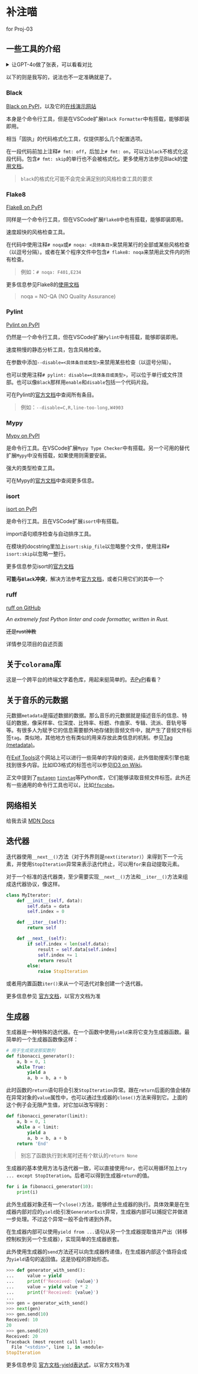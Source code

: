 # 补注喵

for Proj-03

## 一些工具的介绍

<details><summary>让GPT-4o做了张表，可以看看对比</summary>

| 特性             | Pylance                              | Pylint                               | Mypy                             | Flake8                                   |
| ---------------- | ------------------------------------ | ------------------------------------ | -------------------------------- | ---------------------------------------- |
| 主要功能         | 提供智能代码补全、类型检查和错误检测 | 静态代码分析，检测代码中的潜在问题   | 类型检查，确保代码符合类型提示   | 静态代码分析，检测代码中的样式和潜在问题 |
| 集成开发环境     | VSCode                               | 独立工具，但与各种IDE兼容            | 独立工具，但与各种IDE兼容        | 独立工具，但与各种IDE兼容                |
| 类型检查         | 是                                   | 部分支持（主要通过推断类型）         | 是                               | 否                                       |
| 代码样式检查     | 否                                   | 是                                   | 否                               | 是                                       |
| 配置难易度       | 简单（主要通过 VSCode 设置）         | 中等（通过配置文件进行详细配置）     | 简单（通过配置文件进行详细配置） | 简单（通过配置文件进行详细配置）         |
| 错误报告详细程度 | 高                                   | 高                                   | 中等                             | 中等                                     |
| 性能             | 高（由于其基于静态分析和类型推断）   | 中等（进行详细的静态分析，可能较慢） | 高（主要进行类型检查，性能较好） | 高（主要进行样式检查，性能较好）         |
| 主要用途         | 提高开发效率，减少错误               | 提高代码质量，减少潜在问题           | 确保类型正确性，减少类型相关错误 | 提高代码质量，确保符合编码规范           |
| 扩展性           | 通过插件扩展功能                     | 通过插件和自定义规则扩展功能         | 主要功能集中在类型检查           | 通过插件和自定义规则扩展功能             |
| 社区支持         | 强（由于与 VSCode 集成，社区用户多） | 强（长期以来受到广泛使用）           | 强（逐渐普及，社区支持逐渐增加） | 强（广泛使用，社区支持多）               |

</details>

以下的则是我写的，说法也不一定准确就是了。

### Black

[Black on PyPI](https://pypi.org/project/black/)，以及它的[在线演示网站](https://black.vercel.app/)

本身是个命令行工具，但是在VSCode扩展`Black Formatter`中有搭载，能够即装即用。

相当「固执」的代码格式化工具，仅提供那么几个配置选项。

在一段代码前加上注释`# fmt: off`，后加上`# fmt: on`，可以让`black`不格式化这段代码。包含`# fmt: skip`的单行也不会被格式化。更多使用方法参见Black的[使用文档](https://black.readthedocs.io/en/stable/usage_and_configuration/the_basics.html)。

> `black`的格式化可能不会完全满足别的风格检查工具的要求

### Flake8

[Flake8 on PyPI](https://pypi.org/project/flake8/)

同样是一个命令行工具，但在VSCode扩展`Flake8`中也有搭载，能够即装即用。

速度超快的风格检查工具。

在代码中使用注释`# noqa`或`# noqa: <具体条目>`来禁用某行的全部或某些风格检查（以逗号分隔）。或者在某个程序文件中包含`# flake8: noqa`来禁用此文件内的所有检查。

> 例如：`# noqa: F401,E234`

更多信息参见Flake8的[使用文档](https://flake8.pycqa.org/en/latest/index.html)

> noqa = NO-QA (NO Quality Assurance)

### Pylint

[Pylint on PyPI](https://pypi.org/project/pylint/)

仍然是一个命令行工具，但在VSCode扩展`Pylint`中有搭载，能够即装即用。

速度稍慢的静态分析工具，包含风格检查。

在参数中添加`--disable=<具体条目或类型>`来禁用某些检查（以逗号分隔）。

也可以使用注释`# pylint: disable=<具体条目或类型>`，可以位于单行或文件顶部。也可以像`Black`那样用`enable`和`disable`包括一个代码片段。

可在Pylint的[官方文档](https://pylint.readthedocs.io/en/stable/user_guide/messages/messages_overview.html)中查阅所有条目。

> 例如：`--disable=C,R,line-too-long,W4903`

### Mypy

[Mypy on PyPI](https://pypi.org/project/mypy/)

是命令行工具。在VSCode扩展`Mypy Type Checker`中有搭载。另一个可用的替代扩展`Mypy`中没有搭载，如果使用则需要安装。

强大的类型检查工具。

可在Mypy的[官方文档](https://mypy.readthedocs.io/en/stable/)中查阅更多信息。

### isort

[isort on PyPI](https://pypi.org/project/isort/)

是命令行工具。且在VSCode扩展`isort`中有搭载。

import语句顺序检查与自动排序工具。

在模块的docstring里加上`isort:skip_file`以忽略整个文件，使用注释`# isort:skip`以忽略一整行。

更多信息参见isort的[官方文档](https://pycqa.github.io/isort/)

**可能与`Black`冲突**，解决方法参考[官方文档](https://pycqa.github.io/isort/docs/configuration/black_compatibility.html)，或者只用它们的其中一个

### ruff

[ruff on GitHub](https://github.com/astral-sh/ruff)

*An extremely fast Python linter and code formatter, written in Rust.*

~~还是rust神教~~

详情参见项目的自述页面

## 关于`colorama`库

这是一个跨平台的终端文字着色库，用起来挺简单的。去[PyPI](https://pypi.org/project/colorama/)看看？

## 关于音乐的元数据

元数据`metadata`是描述数据的数据。那么音乐的元数据就是描述音乐的信息、特征的数据，像采样率、位深度、比特率、标题、作曲家、专辑、流派、音轨号等等。有很多人为赋予它的信息需要额外地存储到音频文件中，就产生了音频文件标签`tag`。类似地，其他地方也有类似的用来存放此类信息的机制。参见[Tag (metadata)](https://en.wikipedia.org/wiki/Tag_(metadata))。

在[Exif Tools](https://exiftool.org/TagNames/)这个网站上可以进行一些简单的字段的查阅，此外借助搜索引擎也能找到很多内容。比如ID3格式的标签也可以参见[ID3 on Wiki](https://en.wikipedia.org/wiki/ID3)。

正文中提到了[`mutagen`](https://mutagen.readthedocs.io/en/latest/) [`tinytag`](https://github.com/tinytag/tinytag)等Python库，它们能够读取音频文件标签。此外还有一些通用的命令行工具也可以，比如[`ffprobe`](https://ffmpeg.org/ffprobe.html)。

## 网络相关

给我去读 [MDN Docs](https://developer.mozilla.org/zh-CN/)

## 迭代器

迭代器使用`__next__()`方法（对于外界则是`next(iterator)`）来得到下一个元素，并使用`StopIteration`异常来表示迭代终止，可以用`for`来自动提取元素。

对于一个标准的迭代器类，至少需要实现`__next__()`方法和`__iter__()`方法来组成迭代器协议，像这样。

```python
class MyIterator:
    def __init__(self, data):
        self.data = data
        self.index = 0

    def __iter__(self):
        return self

    def __next__(self):
        if self.index < len(self.data):
            result = self.data[self.index]
            self.index += 1
            return result
        else:
            raise StopIteration
```

或者用内置函数`iter()`来从一个可迭代对象创建一个迭代器。

更多信息参见 [官方文档](https://docs.python.org/zh-cn/3/library/stdtypes.html#typeiter)，以官方文档为准

## 生成器

生成器是一种特殊的迭代器。在一个函数中使用`yield`来将它变为生成器函数。最简单的一个生成器函数像这样：

```python
# 用于生成斐波那契数列
def fibonacci_generator():
    a, b = 0, 1
    while True:
        yield a
        a, b = b, a + b
```

此时函数的`return`语句将会引发`StopIteration`异常。跟在`return`后面的值会储存在异常对象的`value`属性中，也可以通过生成器的`close()`方法来得到它。上面的这个例子会无限产生值，对它加以改写得到：

```python
def fibonacci_generator(limit):
    a, b = 0, 1
    while a < limit:
        yield a
        a, b = b, a + b
    return 'End'
```

> 别忘了函数执行到末尾时还有个默认的`return None`

生成器的基本使用方法与迭代器一致，可以直接使用`for`，也可以用循环加上`try ... except StopIteration`。后者可以得到生成器`return`的值。

```python
for i in fibonacci_generator(10):
    print(i)
```

此外生成器对象还有一个`close()`方法，能够终止生成器的执行。具体效果是在生成器内部对应的`yield`处引发`GeneratorExit`异常，生成器内部可以捕捉它并做进一步处理。不过这个异常一般不会传递到外界。

在生成器内部可以使用`yield from ...`语句从另一个生成器提取值并产出（转移控制权到另一个生成器），实现简单的生成器嵌套。

此外使用生成器的`send`方法还可以向生成器传递值，在生成器内部这个值将会成为`yield`语句的返回值。这是协程的原始形态。

```python
>>> def generator_with_send():
...     value = yield
...     print(f'Received: {value}')
...     value = yield value * 2
...     print(f'Received: {value}')
...
>>> gen = generator_with_send()
>>> next(gen)
>>> gen.send(10)
Received: 10
20
>>> gen.send(20)
Received: 20
Traceback (most recent call last):
  File "<stdin>", line 1, in <module>
StopIteration
```

更多信息参见 [官方文档-yield表达式](https://docs.python.org/zh-cn/3/reference/expressions.html#yield-expressions)，以官方文档为准

<!----
## 抽象基类

这部分真的很让人头疼ww，但也不是必须要学的内容大概？总之先扔个官方文档在这里，感兴趣的话也可以上网搜索一下。我先润了……

官方文档 - [抽象基类](https://docs.python.org/zh-cn/3/library/abc.html#module-abc) & [容器的抽象基类](https://docs.python.org/zh-cn/3/library/collections.abc.html)

*TBD...*
---->
